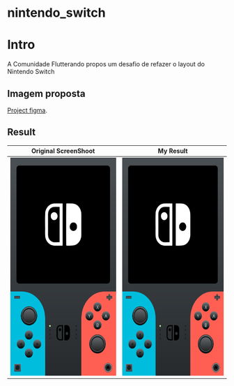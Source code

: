 # nintendo_switch
# Intro
A Comunidade Flutterando propos um desafio de refazer o layout do Nintendo Switch

## Imagem proposta

[Project figma](https://www.figma.com/file/EVeqd5Nlgr3MNE2JyespMj/NintendoSwt-Flutterando?node-id=2%3A102).


## Result

| Original ScreenShoot  |  My Result  |
| ------------------- | ------------------- |
|  <img src="/assets/images/template.png" height="500"> | <img src="/assets/images/template.png" height="500"> |